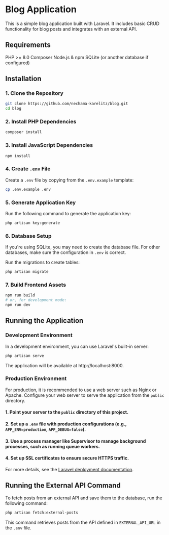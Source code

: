 # Blog Application
This is a simple blog application built with Laravel. It includes basic CRUD functionality for blog posts and integrates with an external API.

## Requirements
PHP >= 8.0
Composer
Node.js & npm
SQLite (or another database if configured)

## Installation
### 1. Clone the Repository
```bash
git clone https://github.com/nechama-karelitz/blog.git
cd blog
```

### 2. Install PHP Dependencies
```bash
composer install
```

### 3. Install JavaScript Dependencies
```bash
npm install
```
### 4. Create `.env` File
Create a `.env` file by copying from the `.env.example` template:
```bash
cp .env.example .env
```

### 5. Generate Application Key
Run the following command to generate the application key:
```bash
php artisan key:generate
```
### 6. Database Setup
If you're using SQLite, you may need to create the database file. For other databases, make sure the configuration in `.env` is correct.

Run the migrations to create tables:
```bash
php artisan migrate
```

### 7. Build Frontend Assets
```bash
npm run build
# or, for development mode:
npm run dev
```

## Running the Application
### Development Environment
In a development environment, you can use Laravel's built-in server:
```bash
php artisan serve
```
The application will be available at http://localhost:8000.

### Production Environment
For production, it is recommended to use a web server such as Nginx or Apache. Configure your web server to serve the application from the `public` directory.

#### 1. Point your server to the `public` directory of this project.
#### 2. Set up a `.env` file with production configurations (e.g., `APP_ENV=production`, `APP_DEBUG=false`).
#### 3. Use a process manager like **Supervisor** to manage background processes, such as running queue workers.
#### 4. Set up **SSL certificates** to ensure secure HTTPS traffic.
For more details, see the [Laravel deployment documentation](https://laravel.com/docs/deployment).

## Running the External API Command
To fetch posts from an external API and save them to the database, run the following command:
```bash
php artisan fetch:external-posts
```
This command retrieves posts from the API defined in `EXTERNAL_API_URL` in the `.env` file.
